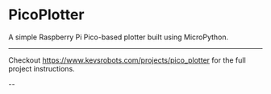 # PicoPlotter

A simple Raspberry Pi Pico-based plotter built using MicroPython.

---

Checkout <https://www.kevsrobots.com/projects/pico_plotter> for the full project instructions.

--
